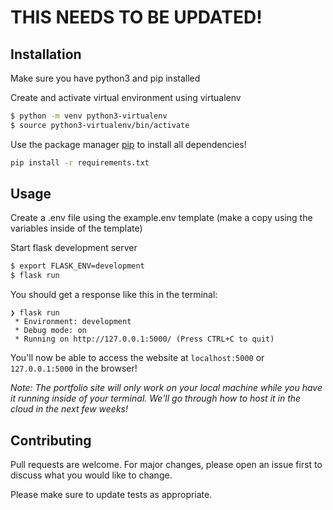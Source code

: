 # THIS NEEDS TO BE UPDATED!

## Installation

Make sure you have python3 and pip installed

Create and activate virtual environment using virtualenv

```bash
$ python -m venv python3-virtualenv
$ source python3-virtualenv/bin/activate
```

Use the package manager [pip](https://pip.pypa.io/en/stable/) to install all dependencies!

```bash
pip install -r requirements.txt
```

## Usage

Create a .env file using the example.env template (make a copy using the variables inside of the template)

Start flask development server

```bash
$ export FLASK_ENV=development
$ flask run
```

You should get a response like this in the terminal:

```
❯ flask run
 * Environment: development
 * Debug mode: on
 * Running on http://127.0.0.1:5000/ (Press CTRL+C to quit)
```

You'll now be able to access the website at `localhost:5000` or `127.0.0.1:5000` in the browser!

_Note: The portfolio site will only work on your local machine while you have it running inside of your terminal. We'll go through how to host it in the cloud in the next few weeks!_

## Contributing

Pull requests are welcome. For major changes, please open an issue first to discuss what you would like to change.

Please make sure to update tests as appropriate.
